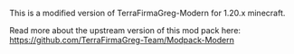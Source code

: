 This is a modified version of TerraFirmaGreg-Modern for 1.20.x minecraft.

Read more about the upstream version of this mod pack here: https://github.com/TerraFirmaGreg-Team/Modpack-Modern
